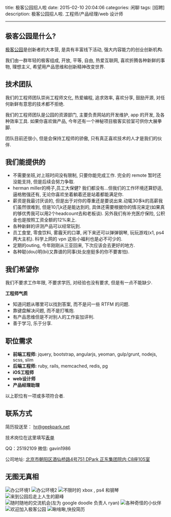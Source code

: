 title: 极客公园招人啦
date: 2015-02-10 20:04:06
categories: 闲聊
tags: [招聘]
description: 极客公园招人啦. 工程师/产品经理/web 设计师

-------

极客公园是什么?
----------
[极客公园](http://www.geekpark.net/)是创新者的大本营, 是具有丰富线下活动, 强大内容能力的创业创新机构.

我们由一群年轻的极客组成, 开放, 平等, 自由, 热爱互联网, 喜欢折腾各种新鲜的事物, 理想主义, 希望用产品思维和创新精神改变世界.

技术团队
----------
我们的工程师团队崇尚工程师文化, 热爱编程, 追求效率, 喜欢分享, 鼓励开源, 对任何新鲜有意思的技术都不拒绝.

我们的工程师团队是公园的资源部门, 主要负责网站的开发维护,  app 的开发, 及各种效率工具. 如果你喜欢做产品, 今年还有一个神秘项目极客实验室可供你大展拳脚.

团队目前还很小, 但是会保持工程师的骄傲, 只有真正喜欢技术的人才是我们的伙伴.

我们能提供的
----------
* 不需要坐班,对上班时间没有限制, 只要你能完成工作. 完全的 remote 暂时还没能支持, 但是后续会努力争取.
* herman miller的椅子,员工大保健? 我们都没有...但我们的工作环境还算舒适, 逼格勉强还有, 无论你喜欢坐着躺着还是站着都能满足你.
* 薪资是我最讨厌谈的, 但是出于对你的尊重还是要说出来.动辄30多k的高薪我们虽然很难到, 但是10几k还是能达到的, 具体还需要根据你的情况来定(如果真的够优秀我可以用2个headcount去和老板谈). 另外我们有补充医疗保险, 公积金也是按照工资全额的12%来上.
* 各种新鲜的评测产品可以经常玩到.
* 员工食堂, 零食饮料, 雾霾天的口罩, 闲下来还可以弹弹钢琴, 玩玩游戏(x1, ps4两大主机). 科学上网的 vpn 这些小福利也是必不可少的.
* 定期的outing, 今年刚刚从三亚回来, 下次应该会去更好的地方.
* 各种聪(dou)明(bi)又靠谱的同事(处女座挺多的你不要害怕).

我们希望你
----------
我们不要求工作年限, 不要求学历, 对经验也没有要求, 但是有一点不能缺少.

**工程师气质**

* 知道问题从哪里可以找到答案, 而不是问一些 RTFM 的问题.
* 靠键盘解决问题, 而不是打嘴炮.
* 有产品思维但是不对别人的工作妄加评判.
* 善于学习, 乐于分享.

职位需求
----------
* **前端工程师:** jquery, bootstrap, angularjs, yeoman, gulp/grunt, nodejs, scss, slim
* **后端工程师:** ruby, rails, memcached, redis, pg
* **iOS工程师**
* **web设计师**
* **产品经理助理**

以上职位有一项或多项符合者.


联系方式
----------

简历投送至： <hr@geekpark.net>

技术岗位在这里填写[表单](http://www.mikecrm.com/f.php?t=qffauG)

QQ：25192109
微信: gavin1986

公司地址: [北京市朝阳区酒仙桥路4号751 DPark 正东集团院内  C8座105室 ](http://goo.gl/maps/7H5lD)

无图无真相
--------
![办公环境1](http://7jppss.com2.z0.glb.qiniucdn.com/job0.jpg)
![办公环境2](http://7jppss.com2.z0.glb.qiniucdn.com/job1.jpg)
![不限时的 xbox , ps4 和钢琴](http://7jppss.com2.z0.glb.qiniucdn.com/job2.jpg)
![来到公园后走上人生的巅峰](http://7jppss.com2.z0.glb.qiniucdn.com/job3.jpg)
![随时随地的交流机会(左为 google doodle 负责人 ryan)](http://7jppss.com2.z0.glb.qiniucdn.com/job4.jpg)
![各种奇怪的小伙伴](http://7jppss.com2.z0.glb.qiniucdn.com/job5.jpg)
![欢迎加入极客公园](http://7jppss.com2.z0.glb.qiniucdn.com/job6.JPG)
![瞅啥瞅,快投简历](http://7jppss.com2.z0.glb.qiniucdn.com/job7.jpg?imageView2/2/w/500)
